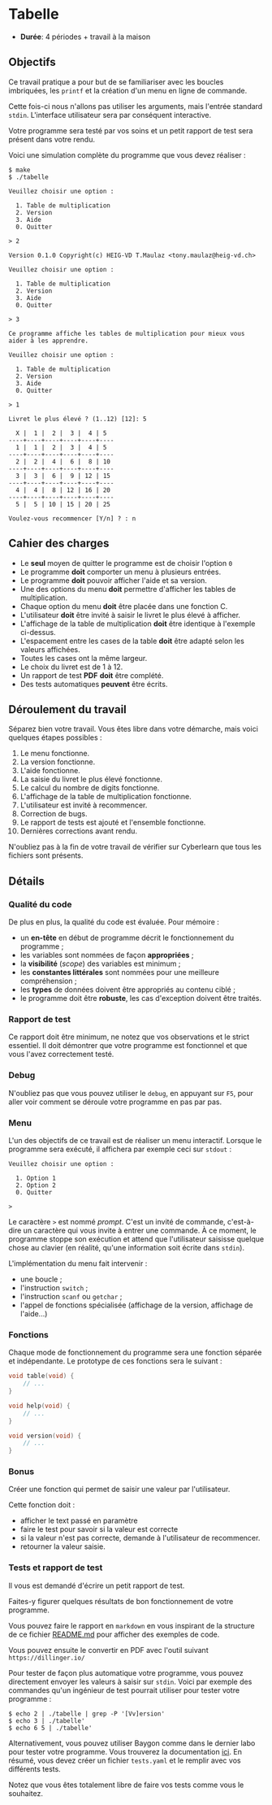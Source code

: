 # Tabelle

- **Durée**: 4 périodes + travail à la maison

## Objectifs

Ce travail pratique a pour but de se familiariser avec les boucles imbriquées, les `printf` et la création d'un menu en ligne de commande.

Cette fois-ci nous n'allons pas utiliser les arguments, mais l'entrée standard `stdin`. L'interface utilisateur sera par conséquent interactive. 

Votre programme sera testé par vos soins et un petit rapport de test sera présent dans votre rendu.

Voici une simulation complète du programme que vous devez réaliser : 

```console
$ make
$ ./tabelle

Veuillez choisir une option :

  1. Table de multiplication
  2. Version
  3. Aide
  0. Quitter

> 2

Version 0.1.0 Copyright(c) HEIG-VD T.Maulaz <tony.maulaz@heig-vd.ch>

Veuillez choisir une option :

  1. Table de multiplication
  2. Version
  3. Aide
  0. Quitter

> 3

Ce programme affiche les tables de multiplication pour mieux vous aider à les apprendre. 

Veuillez choisir une option :

  1. Table de multiplication
  2. Version
  3. Aide
  0. Quitter

> 1

Livret le plus élevé ? (1..12) [12]: 5

  X |  1 |  2 |  3 |  4 | 5
----+----+----+----+----+----
  1 |  1 |  2 |  3 |  4 | 5
----+----+----+----+----+----
  2 |  2 |  4 |  6 |  8 | 10
----+----+----+----+----+----
  3 |  3 |  6 |  9 | 12 | 15
----+----+----+----+----+----
  4 |  4 |  8 | 12 | 16 | 20
----+----+----+----+----+----
  5 |  5 | 10 | 15 | 20 | 25

Voulez-vous recommencer [Y/n] ? : n

```

## Cahier des charges

- Le **seul** moyen de quitter le programme est de choisir l'option `0`
- Le programme **doit** comporter un menu à plusieurs entrées.
- Le programme **doit** pouvoir afficher l'aide et sa version.
- Une des options du menu **doit** permettre d'afficher les tables de multiplication.
- Chaque option du menu **doit** être placée dans une fonction C.
- L'utilisateur **doit** être invité à saisir le livret le plus élevé à afficher.
- L'affichage de la table de multiplication **doit** être identique à l'exemple ci-dessus.
- L'espacement entre les cases de la table **doit** être adapté selon les valeurs affichées.
- Toutes les cases ont la même largeur.
- Le choix du livret est de 1 à 12.
- Un rapport de test **PDF** **doit** être complété.
- Des tests automatiques **peuvent** être écrits.

## Déroulement du travail

Séparez bien votre travail. Vous êtes libre dans votre démarche, mais voici quelques étapes possibles :

1. Le menu fonctionne.
2. La version fonctionne.
3. L'aide fonctionne.
4. La saisie du livret le plus élevé fonctionne.
5. Le calcul du nombre de digits fonctionne.
6. L'affichage de la table de multiplication fonctionne.
7. L'utilisateur est invité à recommencer.
8. Correction de bugs.
9. Le rapport de tests est ajouté et l'ensemble fonctionne.
10. Dernières corrections avant rendu.

N'oubliez pas à la fin de votre travail de vérifier sur Cyberlearn que tous les fichiers sont présents.

## Détails

### Qualité du code

De plus en plus, la qualité du code est évaluée. Pour mémoire :

- un **en-tête** en début de programme décrit le fonctionnement du programme ;
- les variables sont nommées de façon **appropriées** ;
- la **visibilité** (*scope*) des variables est minimum ;
- les **constantes littérales** sont nommées pour une meilleure compréhension ;
- les **types** de données doivent être appropriés au contenu ciblé ;
- le programme doit être **robuste**, les cas d'exception doivent être traités.

### Rapport de test

Ce rapport doit être minimum, ne notez que vos observations et le strict essentiel. Il doit démontrer que votre programme est fonctionnel et que vous l'avez correctement testé.

### Debug

N'oubliez pas que vous pouvez utiliser le `debug`, en appuyant sur `F5`, pour aller voir comment se déroule votre programme en pas par pas.

### Menu

L'un des objectifs de ce travail est de réaliser un menu interactif. Lorsque le programme sera exécuté, il affichera par exemple ceci sur `stdout` :

```console
Veuillez choisir une option :

  1. Option 1
  2. Option 2
  0. Quitter

>

```

Le caractère `>` est nommé *prompt*. C'est un invité de commande, c'est-à-dire un caractère qui vous invite à entrer une commande. À ce moment, le programme stoppe son exécution et attend que l'utilisateur saisisse quelque chose au clavier (en réalité, qu'une information soit écrite dans `stdin`).

L'implémentation du menu fait intervenir :

- une boucle ;
- l'instruction `switch` ;
- l'instruction `scanf` ou `getchar` ;
- l'appel de fonctions spécialisée (affichage de la version, affichage de l'aide...)


### Fonctions

Chaque mode de fonctionnement du programme sera une fonction séparée et indépendante. Le prototype de ces fonctions sera le suivant :

```c
void table(void) {
    // ...
}

void help(void) {
    // ...
}

void version(void) {
    // ...
}
```

### Bonus

Créer une fonction qui permet de saisir une valeur par l'utilisateur. 

Cette fonction doit :
-  afficher le text passé en paramètre 
-  faire le test pour savoir si la valeur est correcte
-  si la valeur n'est pas correcte, demande à l'utilisateur de recommencer.
-  retourner la valeur saisie.

### Tests et rapport de test

Il vous est demandé d'écrire un petit rapport de test.

Faites-y figurer quelques résultats de bon fonctionnement de votre programme. 

Vous pouvez faire le rapport en `markdown` en vous inspirant de la structure de ce fichier [README.md](README.md) pour afficher des exemples de code.

Vous pouvez ensuite le convertir en PDF avec l'outil suivant `https://dillinger.io/`

Pour tester de façon plus automatique votre programme, vous pouvez directement envoyer les valeurs à saisir sur `stdin`. Voici par exemple des commandes qu'un ingénieur de test pourrait utiliser pour tester votre programme :

```console
$ echo 2 | ./tabelle | grep -P '[Vv]ersion'
$ echo 3 | ./tabelle'
$ echo 6 5 | ./tabelle'
```

Alternativement, vous pouvez utiliser Baygon comme dans le dernier labo pour tester votre programme. Vous trouverez la documentation [ici](https://heig-tin-info.github.io/baygon/). En résumé, vous devez créer un fichier `tests.yaml` et le remplir avec vos différents tests.

Notez que vous êtes totalement libre de faire vos tests comme vous le souhaitez.
